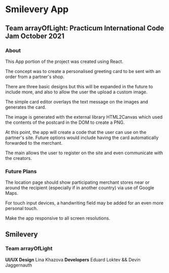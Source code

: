 # Smilevery App

## Team arrayOfLight: Practicum International Code Jam October 2021

### About

This App portion of the project was created using React.

The concept was to create a personalised greeting card to be sent with an order from a partner's shop.

There are three basic designs but this will be expanded in the future to include more, and also to allow the user the upload a custom image.

The simple card editor overlays the text message on the images and generates the card.

The image is generated with the external library HTML2Canvas which used the contents of the postcard in the DOM to create a PNG.

At this point, the app will create a code that the user can use on the partner's site. Future options would include having the card automatically forwarded to the merchant.

The main allows the user to register on the site and even communicate with the creators.




### Future Plans

The location page should show participating merchant stores near or around the recipient (especially if in another country) via use of Google Maps.

For touch input devices, a handwriting field may be added for an even more personal touch.

Make the app responsive to all screen resolutions.

## Smilevery

### Team arrayOfLight

**UI/UX Design** Lina Khazova
**Developers** Eduard Loktev && Devin Jaggernauth
